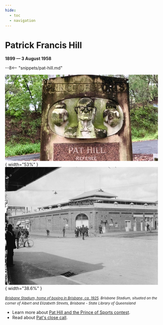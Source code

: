 ```yaml
---
hide:
  - toc
  - navigation
---
```


# Patrick Francis Hill

**1899 — 3 August 1958**

--8<-- "snippets/pat-hill.md"

![](../assets/pat-hill-headstone.jpg){ width="53%" } ![](../assets/brisbane-stadium.jpg){ width="38.6%" }  

*<small>[Brisbane Stadium, home of boxing in Brisbane, ca. 1925](http://onesearch.slq.qld.gov.au/permalink/f/1upgmng/slq_alma21256132430002061). Brisbane Stadium, situated on the corner of Albert and Elizabeth Streets, Brisbane - State Library of Queensland </small>* 

- Learn more about [Pat Hill and the Prince of Sports contest](https://trove.nla.gov.au/newspaper/article/21482211).
- Read about [Pat's close call](https://trove.nla.gov.au/newspaper/article/201314701).
